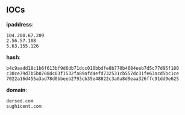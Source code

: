 
## IOCs

__ipaddress__:

```text
104.200.67.209
2.56.57.108
5.63.155.126
```
__hash__:

```text
b4c9aadd18c1b6f613bf9d6db71dcc010bbdfe8b770b4084eeb7d5c77d95f180
c30ce79d7b5b0708dc03f1532fa89afd4efd732531cb557dc31fe63acd5bc1ce
7022a16d455a3ad78d0bbeeb2793cb35e48822c3a0a8d9eaa326ffc91dd9e625
```
__domain__:

```text
dersed.com
sughicent.com
```